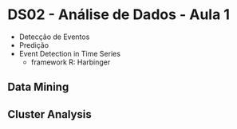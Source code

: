 # DS02 - Análise de Dados - Aula 1


- Detecção de Eventos
- Predição
- Event Detection in Time Series
  - framework R: Harbinger

## Data Mining


## Cluster Analysis
